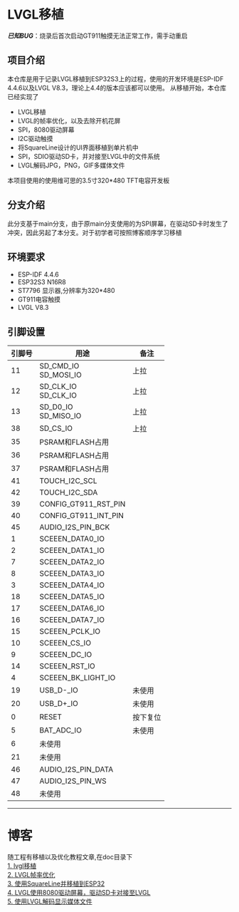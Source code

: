 # LVGL移植
***已知BUG***：烧录后首次启动GT911触摸无法正常工作，需手动重启  
## 项目介绍
本仓库是用于记录LVGL移植到ESP32S3上的过程，使用的开发环境是ESP-IDF 4.4.6以及LVGL V8.3，理论上4.4的版本应该都可以使用。
从移植开始，本仓库已经实现了
+ LVGL移植
+ LVGL的帧率优化，以及去除开机花屏
+ SPI，8080驱动屏幕
+ I2C驱动触摸
+ 将SquareLine设计的UI界面移植到单片机中
+ SPI，SDIO驱动SD卡，并对接至LVGL中的文件系统
+ LVGL解码JPG，PNG，GIF多媒体文件

本项目使用的使用维可思的3.5寸320*480 TFT电容开发板  

## 分支介绍
此分支基于main分支，由于原main分支使用的为SPI屏幕，在驱动SD卡时发生了冲突，因此另起了本分支。对于初学者可按照博客顺序学习移植

## 环境要求
+ ESP-IDF 4.4.6  
+ ESP32S3 N16R8
+ ST7796 显示器,分辨率为320*480
+ GT911电容触摸
+ LVGL V8.3

## 引脚设置
__引脚号__ | __用途__|__备注__
----------|---------|-------
11|SD_CMD_IO<br>SD_MOSI_IO|上拉
12|SD_CLK_IO<br>SD_CLK_IO|上拉
13|SD_D0_IO<br>SD_MISO_IO|上拉
38|SD_CS_IO|上拉
35|PSRAM和FLASH占用
36|PSRAM和FLASH占用
37|PSRAM和FLASH占用
41|TOUCH_I2C_SCL
42|TOUCH_I2C_SDA
39|CONFIG_GT911_RST_PIN
40|CONFIG_GT911_INT_PIN
45|AUDIO_I2S_PIN_BCK
1|SCEEEN_DATA0_IO
2|SCEEEN_DATA1_IO
7|SCEEEN_DATA2_IO
8|SCEEEN_DATA3_IO
3|SCEEEN_DATA4_IO
18|SCEEEN_DATA5_IO
17|SCEEEN_DATA6_IO
16|SCEEEN_DATA7_IO
15|SCEEEN_PCLK_IO
10|SCEEEN_CS_IO
9|SCEEEN_DC_IO
14|SCEEEN_RST_IO
4|SCEEEN_BK_LIGHT_IO
19|USB_D-_IO|未使用
20|USB_D+_IO|未使用
0|RESET|按下复位
5|BAT_ADC_IO|未使用
6|未使用
21|未使用
46|AUDIO_I2S_PIN_DATA
47|AUDIO_I2S_PIN_WS
48|未使用


---  

# 博客
随工程有移植以及优化教程文章,在doc目录下  
[1. lvgl移植](./doc/lvgl移植/lvgl.md)  
[2. LVGL帧率优化](./doc/lvgl帧率优化/lvgl帧率优化.md)  
[3. 使用SquareLine并移植到ESP32](./doc/使用Squareline并移植到ESP32/使用Squareline并移植到ESP32.md)  
[4. LVGL使用8080驱动屏幕，驱动SD卡对接至LVGL](./doc/LVGL使用8080串口驱动屏幕，并使用SD卡/LVGL使用8080驱动屏幕，驱动SD卡对接至LVGL%20%20.md)  
[5. 使用LVGL解码显示媒体文件](./doc/使用LVGL解码显示媒体文件/使用LVGL解码显示媒体文件.md)  